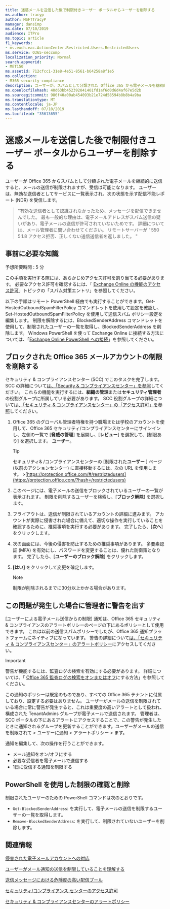 ```yaml
---
title: 迷惑メールを送信した後で制限付きユーザー ポータルからユーザーを削除する
ms.author: tracyp
author: MSFTTracyP
manager: dansimp
ms.date: 07/10/2019
audience: ITPro
ms.topic: article
f1_keywords:
- ms.exch.eac.ActionCenter.Restricted.Users.RestrictedUsers
ms.service: O365-seccomp
localization_priority: Normal
search.appverid:
- MET150
ms.assetid: 712cfcc1-31e8-4e51-8561-b64258a8f1e5
ms.collection:
- M365-security-compliance
description: ユーザーが、スパムとして分類された Office 365 から電子メールを継続的に送信した場合、それ以上メッセージを送信することはできません。
ms.openlocfilehash: 40d63bb452392041401fd1af6d0d6d4af67e5d2b
ms.sourcegitcommit: 986f40a00ab454093b21e724d58594b8b8b4a9ba
ms.translationtype: MT
ms.contentlocale: ja-JP
ms.lasthandoff: 07/10/2019
ms.locfileid: "35613655"
---
```

# <a name="removing-a-user-from-the-restricted-users-portal-after-sending-spam-email"></a>迷惑メールを送信した後で制限付きユーザー ポータルからユーザーを削除する

ユーザーが Office 365 からスパムとして分類された電子メールを継続的に送信すると、メールの送信が制限されますが、受信は可能になります。 ユーザーは、無効な送信者としてサービスに一覧表示され、次の状態を示す配信不能レポート (NDR) を受信します。

> "有効な送信者として認識されなかったため、メッセージを配信できませんでした。 最も一般的な理由は、電子メールアドレスがスパム送信の疑いがあり、電子メールの送信が許可されていないためです。  詳細については、メール管理者に問い合わせてください。 リモートサーバーが ' 550 5.1.8 アクセス拒否、正しくない送信送信者を返しました。 "

## <a name="what-do-you-need-to-know-before-you-begin"></a>事前に必要な知識
<a name="sectionSection0"> </a>

予想所要時間 : 5 分
  
この手順を実行する際には、あらかじめアクセス許可を割り当てる必要があります。 必要なアクセス許可を確認するには、「 [Exchange Online の機能のアクセス許可](http://technet.microsoft.com/library/15073ce1-0917-403b-8839-02a2ebc96e16.aspx)」トピックの「スパム対策エントリ」を参照してください。

以下の手順はリモート PowerShell 経由でも実行することができます。Get-HostedOutboundSpamFilterPolicy コマンドレットを使用して設定を確認し、 Set-HostedOutboundSpamFilterPolicy を使用して送信スパム ポリシー設定を編集します。 制限を解除するには、BlockedSenderAddress コマンドレットを使用して、制限されたユーザーの一覧を取得し、BlockedSenderAddress を削除します。 Windows PowerShell を使って Exchange Online に接続する方法については、「[Exchange Online PowerShell への接続](https://go.microsoft.com/fwlink/p/?linkid=396554)」を参照してください。

## <a name="remove-restrictions-for-a-blocked-office-365-email-account"></a>ブロックされた Office 365 メールアカウントの制限を削除する

セキュリティ & コンプライアンスセンター (SCC) でこのタスクを完了します。 SCC の詳細について[は、「Security & コンプライアンスセンター」を参照](go-to-the-securitycompliance-center.md)してください。 これらの機能を実行するには、**組織の管理**または**セキュリティ管理者**の役割グループに所属している必要があります。 SCC 役割グループの詳細について[は、「セキュリティ & コンプライアンスセンター」の「アクセス許可」を参照](permissions-in-the-security-and-compliance-center.md)してください。

1. Office 365 のグローバル管理者特権を持つ職場または学校のアカウントを使用して、Office 365 セキュリティ/コンプライアンスセンターにサインインし、左側の一覧で [**脅威の管理**] を展開し、[**レビュー**] を選択して、[制限あり] を選択します。 **ユーザー**。
    
    > [!TIP]
    > セキュリティ&amp; /コンプライアンスセンターの [制限された**ユーザー** ] ページ (以前のアクションセンター) に直接移動するには、次の URL を使用します。 >[https://protection.office.com/#/restrictedusers](https://protection.office.com/?hash=/restrictedusers)

2. このページには、電子メールの送信をブロックされているユーザーの一覧が表示されます。  制限を削除するユーザーを検索し、[**ブロック解除**] を選択します。

3. フライアウトは、送信が制限されているアカウントの詳細に進みます。 アカウントが実際に侵害された場合に備えて、適切な操作を実行していることを確認するために、推奨事項を実行する必要があります。 完了したら、[**次へ**] をクリックします。

4. 次の画面には、今後の侵害を防止するための推奨事項があります。 多要素認証 (MFA) を有効にし、パスワードを変更することは、優れた防衛策となります。 完了したら、[**ユーザーのブロック解除**] をクリックします。

5. **[はい]** をクリックして変更を確定します。

    > [!NOTE]
    > 制限が削除されるまでに30分以上かかる場合があります。 

## <a name="making-sure-admins-are-alerted-when-this-happens"></a>この問題が発生した場合に管理者に警告を出す

[ユーザーによる電子メール送信からの制限] 通知は、Office 365 セキュリティ & コンプライアンスのアラートポリシーのページの下にあるポリシーとして使用できます。 これは以前の送信スパムポリシーでしたが、Office 365 通知プラットフォームにネイティブになっています。 警告の詳細について[は、「セキュリティ & コンプライアンスセンター」のアラートポリシー](alert-policies.md)にアクセスしてください。

> [!IMPORTANT]
> 警告が機能するには、監査ログの検索を有効にする必要があります。 詳細については、「 [Office 365 監査ログの検索をオンまたはオフ](turn-audit-log-search-on-or-off.md)にする方法」を参照してください。

この通知のポリシーは既定のものであり、すべての Office 365 テナントに付属しており、設定する必要はありません。 ユーザーがメールの送信を制限されている場合に常に警告が発生すると、これは重要度の高いアラートとして扱われ、構成された TenantAdmins グループが電子メールで送信されます。 管理者は、SCC ポータルの下にあるアラートにアクセスすることで、この警告が発生したときに通知されるグループを更新することができます。ユーザーがメールの送信を制限されて > ユーザーに通知 > アラートポリシー > ます。

通知を編集して、次の操作を行うことができます。
- メール通知をオン/オフにする
- 必要な受信者を電子メールで送信する
- 1日に受信する通知を制限する

## <a name="checking-for-and-removing-restrictions-using-powershell"></a>PowerShell を使用した制限の確認と削除
制限されたユーザーのための PowerShell コマンドは次のとおりです。
- `Get-BlockedSenderAddress`: を実行して、電子メールの送信を制限するユーザーの一覧を取得します。
- `Remove-BlockedSenderAddress`: を実行して、制限されていないユーザーを削除します。

## <a name="for-more-information"></a>関連情報

[侵害された電子メールアカウントへの対応](responding-to-a-compromised-email-account.md)

[ユーザーがメール通知の送信を制限していることを理解する](https://docs.microsoft.com/en-us/office365/securitycompliance/alert-policies)

[送信メッセージにおける危険度の高い配信プール](high-risk-delivery-pool-for-outbound-messages.md)

[セキュリティ/コンプライアンス センターのアクセス許可](permissions-in-the-security-and-compliance-center.md)

[セキュリティ & コンプライアンスセンターのアラートポリシー](https://docs.microsoft.com/en-us/office365/securitycompliance/alert-policies)
